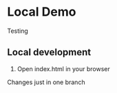 # Local Demo

Testing

## Local development

1. Open index.html in your browser

Changes just in one branch